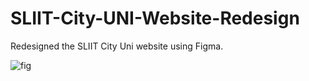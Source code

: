 # SLIIT-City-UNI-Website-Redesign
Redesigned the SLIIT City Uni website using Figma.

![fig](https://github.com/user-attachments/assets/20e47f1e-8dda-4c9a-a706-ae9474aa0276)
